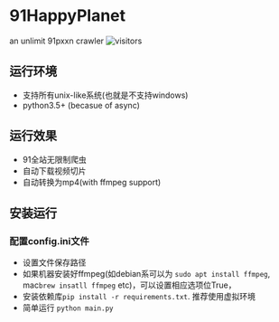 # 91HappyPlanet
an unlimit 91pxxn crawler  ![visitors](https://visitor-badge.glitch.me/badge?page_id=91HappyPlanet)

## 运行环境
- 支持所有unix-like系统(也就是不支持windows)
- python3.5+ (becasue of async)

## 运行效果
- 91全站无限制爬虫
- 自动下载视频切片
- 自动转换为mp4(with ffmpeg support)


## 安装运行
### 配置config.ini文件
- 设置文件保存路径
- 如果机器安装好ffmpeg(如debian系可以为 `sudo apt install ffmpeg`, mac`brew insatll ffmpeg` etc)，可以设置相应选项位True，
- 安装依赖库`pip install -r requirements.txt`. 推荐使用虚拟环境
- 简单运行 `python main.py`




